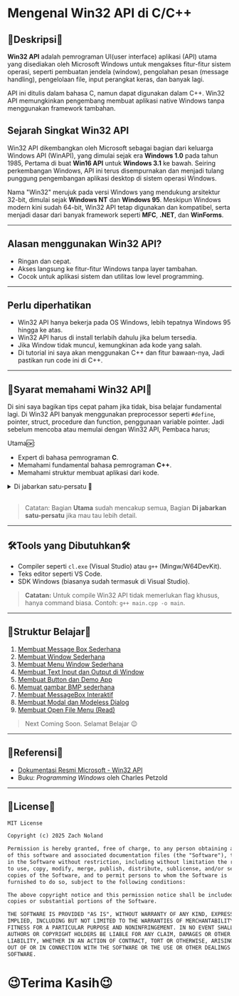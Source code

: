 # Mengenal Win32 API di C/C++

## 📌Deskripsi📌

**Win32 API** adalah pemrograman UI(user interface) aplikasi (API) utama yang disediakan oleh Microsoft Windows untuk mengakses fitur-fitur sistem operasi, seperti pembuatan jendela (window), pengolahan pesan (message handling), pengelolaan file, input perangkat keras, dan banyak lagi.

API ini ditulis dalam bahasa C, namun dapat digunakan dalam C++. Win32 API memungkinkan pengembang membuat aplikasi native Windows tanpa menggunakan framework tambahan.

## Sejarah Singkat Win32 API

Win32 API dikembangkan oleh Microsoft sebagai bagian dari keluarga Windows API (WinAPI), yang dimulai sejak era **Windows 1.0** pada tahun 1985, Pertama di buat **Win16 API** untuk **Windows 3.1** ke bawah. Seiring perkembangan Windows, API ini terus disempurnakan dan menjadi tulang punggung pengembangan aplikasi desktop di sistem operasi Windows. 

Nama "Win32" merujuk pada versi Windows yang mendukung arsitektur 32-bit, dimulai sejak **Windows NT** dan **Windows 95**. Meskipun Windows modern kini sudah 64-bit, Win32 API tetap digunakan dan kompatibel, serta menjadi dasar dari banyak framework seperti **MFC**, **.NET**, dan **WinForms**.

---

## Alasan menggunakan Win32 API?

- Ringan dan cepat.
- Akses langsung ke fitur-fitur Windows tanpa layer tambahan.
- Cocok untuk aplikasi sistem dan utilitas low level programming.

---

## Perlu diperhatikan

- Win32 API hanya bekerja pada OS Windows, lebih tepatnya Windows 95 hingga ke atas.
- Win32 API harus di install terlabih dahulu jika belum tersedia.
- Jika Window tidak muncul, kemungkinan ada kode yang salah.
- Di tutorial ini saya akan menggunakan C++ dan fitur bawaan-nya, Jadi pastikan run code ini di C++.

---

## 📜Syarat memahami Win32 API📜
Di sini saya bagikan tips cepat paham jika tidak, bisa belajar fundamental lagi. Di Win32 API banyak menggunakan preprocessor seperti ``#define``, pointer, struct, procedure dan function, penggunaan variable pointer. Jadi sebelum mencoba atau memulai dengan Win32 API, Pembaca harus;

Utama🆗:
- Expert di bahasa pemrograman **C**.
- Memahami fundamental bahasa pemrograman **C++**.
- Memahami struktur membuat aplikasi dari kode.

<details>
  <summary>Di jabarkan satu-persatu 🔽</summary>
  <br>
  <ul>
    <li>Memahami mekanisme Preprocessor seperti <code>#define</code> di <b>C</b> atau <b>C++</b>.</li>
    <li>Memahami call conversion pointer di <b>C</b>.</li>
    <li>Memahami Handle file di <b>C/C++</b></li>
    <li>Memahami mekanisme <b>pointer</b>.</li>
    <li>Memahami casting tipe data di <b>C</b> atau <b>C++</b>.</li>
    <li>Memahami procedure atau function di <b>C</b> atau <b>C++</b>.</li>
    <li>Memahami tipe data struct di <b>C</b> atau <b>C++</b>.</li>
    <li>Memahami percabangan di <b>C</b> atau <b>C++</b>.</li>
    <li>Memahami string di <b>C++</b>.</li>
  </ul>
</details>
<br>

> Catatan: Bagian **Utama** sudah mencakup semua, Bagian **Di jabarkan satu-persatu** jika mau tau lebih detail.

---

## 🛠️Tools yang Dibutuhkan🛠️

- Compiler seperti `cl.exe` (Visual Studio) atau `g++` (Mingw/W64DevKit).
- Teks editor seperti VS Code.
- SDK Windows (biasanya sudah termasuk di Visual Studio).

> **Catatan:** Untuk compile Win32 API tidak memerlukan flag khusus, hanya command biasa. Contoh: ``g++ main.cpp -o main``.

---

## 💾Struktur Belajar💾

1. [Membuat Message Box Sederhana](https://github.com/MuzakyGood/Belajar_Win32API/tree/main/1.MessageBox)
2. [Membuat Window Sederhana](https://github.com/MuzakyGood/Belajar_Win32API/tree/main/2.CreateWindow)
3. [Membuat Menu Window Sederhana](https://github.com/MuzakyGood/Belajar_Win32API/tree/main/3.CreateMenu)
4. [Membuat Text Input dan Output di Window](https://github.com/MuzakyGood/Belajar_Win32API/tree/main/4.Static_Edit_Control)
5. [Membuat Button dan Demo App](https://github.com/MuzakyGood/Belajar_Win32API/tree/main/5.Button_and_Demo_Control)
6. [Memuat gambar BMP sederhana](https://github.com/MuzakyGood/Belajar_Win32API/tree/main/6.CreateBmpImage)
7. [Membuat MessageBox Interaktif](https://github.com/MuzakyGood/Belajar_Win32API/tree/main/7.CreateMessageBox_Dialog)
8. [Membuat Modal dan Modeless Dialog](https://github.com/MuzakyGood/Belajar_Win32API/tree/main/8.Dialog_Modal_Modeless)
9. [Membuat Open File Menu (Read)](https://github.com/MuzakyGood/Belajar_Win32API/tree/main/9.CreateOpenFile_Dialog)
> Next Coming Soon. Selamat Belajar 😉

---

## 📘Referensi📘

- [Dokumentasi Resmi Microsoft - Win32 API](https://learn.microsoft.com/en-us/windows/win32/api/)
- Buku: *Programming Windows* oleh Charles Petzold

---

## 📎License📎

```txt
MIT License

Copyright (c) 2025 Zach Noland

Permission is hereby granted, free of charge, to any person obtaining a copy
of this software and associated documentation files (the "Software"), to deal
in the Software without restriction, including without limitation the rights
to use, copy, modify, merge, publish, distribute, sublicense, and/or sell
copies of the Software, and to permit persons to whom the Software is
furnished to do so, subject to the following conditions:

The above copyright notice and this permission notice shall be included in all
copies or substantial portions of the Software.

THE SOFTWARE IS PROVIDED "AS IS", WITHOUT WARRANTY OF ANY KIND, EXPRESS OR
IMPLIED, INCLUDING BUT NOT LIMITED TO THE WARRANTIES OF MERCHANTABILITY,
FITNESS FOR A PARTICULAR PURPOSE AND NONINFRINGEMENT. IN NO EVENT SHALL THE
AUTHORS OR COPYRIGHT HOLDERS BE LIABLE FOR ANY CLAIM, DAMAGES OR OTHER
LIABILITY, WHETHER IN AN ACTION OF CONTRACT, TORT OR OTHERWISE, ARISING FROM,
OUT OF OR IN CONNECTION WITH THE SOFTWARE OR THE USE OR OTHER DEALINGS IN THE
SOFTWARE.
```

# 😉Terima Kasih😉